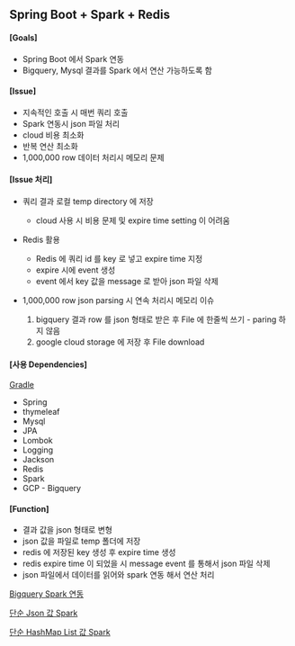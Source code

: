 ## Spring Boot + Spark + Redis

#### [Goals]
* Spring Boot 에서 Spark 연동
* Bigquery, Mysql 결과를 Spark 에서 연산 가능하도록 함
 
#### [Issue]
* 지속적인 호출 시 매번 쿼리 호출
* Spark 연동시 json 파일 처리
* cloud 비용 최소화
* 반복 연산 최소화
* 1,000,000 row 데이터 처리시 메모리 문제

#### [Issue 처리]
* 쿼리 결과 로컬 temp directory 에 저장
  * cloud 사용 시 비용 문제 및 expire time setting 이 어려움

* Redis 활용
    * Redis 에 쿼리 id 를 key 로 넣고 expire time 지정
    * expire 시에 event 생성
    * event 에서 key 값을 message 로 받아 json 파일 삭제

* 1,000,000 row json parsing 시 연속 처리시 메모리 이슈
  1. bigquery 결과 row 를 json 형태로 받은 후 File 에 한줄씩 쓰기 - paring 하지 않음
  2. google cloud storage 에 저장 후 File download


#### [사용 Dependencies]
[Gradle](build.gradle)
* Spring
* thymeleaf
* Mysql
* JPA
* Lombok
* Logging
* Jackson
* Redis
* Spark
* GCP - Bigquery

#### [Function]
* 결과 값을 json 형태로 변형
* json 값을 파일로 temp 폴더에 저장 
* redis 에 저장된 key 생성 후 expire time 생성
* redis expire time 이 되었을 시 message event 를 통해서 json 파일 삭제
* json 파일에서 데이터를 읽어와 spark 연동 해서 연산 처리

[Bigquery Spark 연동](./src/main/java/com/test/spark/controller/test/BigQueryController.java)

[단순 Json 값 Spark](./src/main/java/com/test/spark/controller/test/JsonController.java)

[단순 HashMap List 값 Spark](./src/main/java/com/test/spark/controller/test/HashMapController.java)